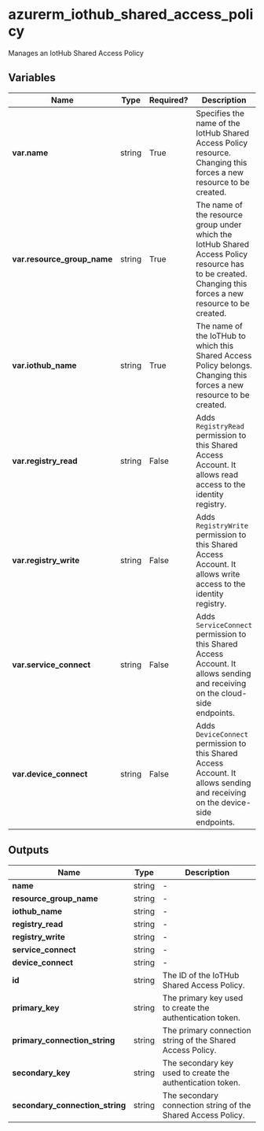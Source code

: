 # azurerm_iothub_shared_access_policy

Manages an IotHub Shared Access Policy

## Variables

| Name | Type | Required? |  Description |
| ---- | ---- | --------- |  ----------- |
| **var.name** | string | True | Specifies the name of the IotHub Shared Access Policy resource. Changing this forces a new resource to be created. | 
| **var.resource_group_name** | string | True | The name of the resource group under which the IotHub Shared Access Policy resource has to be created. Changing this forces a new resource to be created. | 
| **var.iothub_name** | string | True | The name of the IoTHub to which this Shared Access Policy belongs. Changing this forces a new resource to be created. | 
| **var.registry_read** | string | False | Adds `RegistryRead` permission to this Shared Access Account. It allows read access to the identity registry. | 
| **var.registry_write** | string | False | Adds `RegistryWrite` permission to this Shared Access Account. It allows write access to the identity registry. | 
| **var.service_connect** | string | False | Adds `ServiceConnect` permission to this Shared Access Account. It allows sending and receiving on the cloud-side endpoints. | 
| **var.device_connect** | string | False | Adds `DeviceConnect` permission to this Shared Access Account. It allows sending and receiving on the device-side endpoints. | 



## Outputs

| Name | Type | Description |
| ---- | ---- | --------- | 
| **name** | string  | - | 
| **resource_group_name** | string  | - | 
| **iothub_name** | string  | - | 
| **registry_read** | string  | - | 
| **registry_write** | string  | - | 
| **service_connect** | string  | - | 
| **device_connect** | string  | - | 
| **id** | string  | The ID of the IoTHub Shared Access Policy. | 
| **primary_key** | string  | The primary key used to create the authentication token. | 
| **primary_connection_string** | string  | The primary connection string of the Shared Access Policy. | 
| **secondary_key** | string  | The secondary key used to create the authentication token. | 
| **secondary_connection_string** | string  | The secondary connection string of the Shared Access Policy. | 